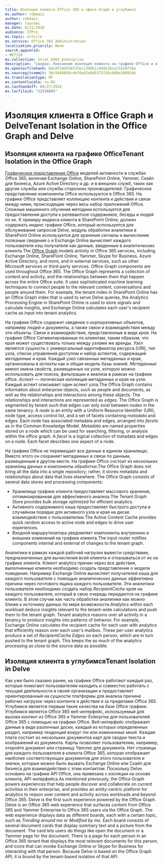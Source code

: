 ```yaml
---
title: Изоляция клиента Office 365 в офисе Graph и углубимся
ms.author: robmazz
author: robmazz
manager: laurawi
ms.date: 8/21/2018
audience: ITPro
ms.topic: article
ms.service: Office 365 Administration
localization_priority: None
search.appverid:
- MET150
ms.collection: Strat_O365_Enterprise
description: 'Сводка: Пояснения изоляция клиента на графике Office и в Delve.'
ms.openlocfilehash: bdc0f34d558f25ec139861c9a91261a72418f18a
ms.sourcegitcommit: 36c5466056cdef6ad2a8d9372f2bc009a30892bb
ms.translationtype: MT
ms.contentlocale: ru-RU
ms.lasthandoff: 08/27/2018
ms.locfileid: "22534685"
---
```

# <a name="tenant-isolation-in-the-office-graph-and-delve"></a><span data-ttu-id="ae617-103">Изоляция клиента в Office Graph и Delve</span><span class="sxs-lookup"><span data-stu-id="ae617-103">Tenant Isolation in the Office Graph and Delve</span></span>

## <a name="tenant-isolation-in-the-office-graph"></a><span data-ttu-id="ae617-104">Изоляция клиента на графике Office</span><span class="sxs-lookup"><span data-stu-id="ae617-104">Tenant Isolation in the Office Graph</span></span>
<span data-ttu-id="ae617-p101">[Графическое представление Office](https://dev.office.com/officegraph) моделей активности в службах Office 365, включая Exchange Online, SharePoint Online, Yammer, Скайп для бизнеса, Azure Active Directory и др. и в внешних служб, таких как другие службы или службы сторонних производителей. Графическое представление компоненты Office используются в Office 365. На графике Office представляет коллекцию контента и действия и связи между ними, происходящие через весь набор приложений Office. Сложные машинного обучения методики используется для предоставления доступа к релевантное содержимое, беседы и людей по их. К примеру индекса клиента в SharePoint Online, должен содержать индекс графике Office, который используется для обслуживания запросов Delve, модуль обработки аналитики в SharePoint Online используется для хранения сигналы и вычисление полезные сведения о и Exchange Online вычисляет каждого пользователя кэш получателя как данные, введенные в аналитических клиента.</span><span class="sxs-lookup"><span data-stu-id="ae617-p101">The [Office Graph](https://dev.office.com/officegraph) models activity in Office 365 services, including Exchange Online, SharePoint Online, Yammer, Skype for Business, Azure Active Directory, and more, and in external services, such as other Microsoft services or third-party services. Office Graph components are used throughout Office 365. The Office Graph represents a collection of content and activity, and the relationships between them that happen across the entire Office suite. It uses sophisticated machine learning techniques to connect people to the relevant content, conversations and people around them. For example, the tenant index in SharePoint Online has an Office Graph index that is used to serve Delve queries, the Analytics Processing Engine in SharePoint Online is used to store signals and calculate insights, and Exchange Online calculates each user's recipient cache as input into tenant analytics.</span></span>

<span data-ttu-id="ae617-p102">На графике Office содержит сведения о корпоративных объектов, например людей и документы, а также связи и взаимодействия между эти объекты. Связи и взаимодействия, представленные в виде *края*. На графике Office Сегментированные по клиентам, таким образом, что края может существовать только между *узлами* же аренды. *Узел* является сущность с универсальный идентификатор ресурса (URI), тип узла, список управления доступом и набор аспектов, содержащий *метаданные* и края. Каждый узел связанных метаданных и края, организованы в *аспекты* как и общая модель базы знаний. *Метаданные* имеют имена свойств, размещенных на узле, которую можно использовать для поиска, фильтрации и анализа в рамках на графике office. *Аспект* — логическая коллекция метаданных и края на узле. Каждый аспект описывает один аспект узла.</span><span class="sxs-lookup"><span data-stu-id="ae617-p102">The Office Graph contains information about enterprise objects, such as people and documents, as well as the relationships and interactions among these objects. The relationships and interactions are represented as *edges*. The Office Graph is segmented by tenant such that edges can only exist between *nodes* in the same tenancy. A *node* is an entity with a Uniform Resource Identifier (URI), node type, access control list, and a set of facets containing *metadata* and edges. Each node has associated metadata and edges, arranged into *facets* as in the Common Knowledge Model. *Metadata* are named properties stored on a node which can be used for searching, filtering, or analysis within the office graph. A *facet* is a logical collection of metadata and edges on a node. Each facet describes one aspect of a node.</span></span> 

<span data-ttu-id="ae617-p103">На графике Office не перемещает все данные в едином хранилище; Вместо этого он сохраняет метаданных и связи по данным, размещенным в другом месте. На графике Office состоит из нескольких хранилищ данных и компоненты обработки.</span><span class="sxs-lookup"><span data-stu-id="ae617-p103">The Office Graph does not bring all the data into a single repository; rather, it stores metadata and relationships about data that lives elsewhere. The Office Graph consists of several data stores and processing components:</span></span>
- <span data-ttu-id="ae617-120">Хранилище графике клиента предоставляет массового хранения, оптимизированная для эффективного анализа.</span><span class="sxs-lookup"><span data-stu-id="ae617-120">The Tenant Graph Store provides bulk storage optimized for efficient analytics.</span></span>
- <span data-ttu-id="ae617-121">Активного содержимого кэша предоставляет быстрого доступа в случайном порядке для активного узла и края на диске взаимодействия с пользователем.</span><span class="sxs-lookup"><span data-stu-id="ae617-121">The Active Content Cache provides quick random access to active node and edges to drive user experiences.</span></span>
- <span data-ttu-id="ae617-122">Входной маршрутизатора уведомляет компоненты внутренних и внешних изменений на графике клиента.</span><span class="sxs-lookup"><span data-stu-id="ae617-122">The input router notifies components internal and external of changes to the tenant graph.</span></span>

<span data-ttu-id="ae617-p104">Аналитики в рамках каждой рабочей нагрузки вывести средствами, предназначенных для вычисления всей клиента и отказываться от их на графике клиента. Клиент analytics причин через все действия, выполненные клиента необходимо создать представление о модели поведения. Например Exchange Online вычисляет получателей кэша для каждого пользователя с помощью аналитических данных эффективно причина через почтового ящика каждого пользователя. Эти аналитики пользователя необходимо создать набор *RecipientCache края* на каждого пользователя, который в свою очередь передаются на графике клиента. В этом случае как часть обработки аналитики как можно ближе к источнику данных по мере возможности.</span><span class="sxs-lookup"><span data-stu-id="ae617-p104">Analytics within each workload deduce insights relevant to the tenant-wide calculations and push them to the tenant graph. Tenant analytics reasons over all activity in a tenancy to produce insights into patterns of behavior. For example, Exchange Online calculates the recipient cache for each user with analytics that efficiently reason over each user's mailbox. These per-user analytics produce a set of *RecipientCache Edges* on each person, which are in turn pushed to the tenant graph. This keeps the as much of the analytics processing as close to the source data as possible.</span></span>

## <a name="tenant-isolation-in-delve"></a><span data-ttu-id="ae617-128">Изоляция клиента в углубимся</span><span class="sxs-lookup"><span data-stu-id="ae617-128">Tenant Isolation in Delve</span></span>
<span data-ttu-id="ae617-p105">Как уже было сказано ранее, на графике Office работают каждый раз, которые помогают пользователям находить и совместно работать с текущей деятельности в своей организации и предоставляет ориентированный на сущности платформы для анализа причине рабочих нагрузок через контента и действия и за пределами Office 365. Углубимся является первым такие качества на базе Office графике. Углубимся является Office 365 веб-интерфейс, используемый для вызова контент из Office 365 и Yammer Enterprise для пользователей Office 365 с помощью на графике Office. Веб-интерфейс отображает данные в виде различных доски, каждый из которых определенных раздел, например *тенденций вокруг me* или *измененные мной*. Каждая плата состоит из нескольких документов карт для сводки текста и изображений из документа. Карты позволяет пользователям, например, откройте документ или страницу Yammer для документа. Нет страницы для каждого пользователя в клиента Office 365, которая отображает наиболее соответствующих документов для этого пользователя и значки, которые можно было вызвать Exchange Online или Скайп для бизнеса для взаимодействия с этим контактом. Поскольку Delve основано на графике API Office, она привязана с изоляции на основе клиента, API-интерфейса.</span><span class="sxs-lookup"><span data-stu-id="ae617-p105">As mentioned previously, the Office Graph powers experiences that help people discover and collaborate on current activities in their enterprise, and provides an entity-centric platform for analytics to reason over content and activity across workloads and beyond Office 365. Delve is the first such experience powered by the Office Graph. Delve is an Office 365 web experience that surfaces content from Office 365 and Yammer Enterprise to Office 365 users via the Office Graph. The web experience displays data as different boards, each with a certain topic, such as *Trending around me* or *Modified by me*. Each board consists of several document cards that display summary text and a picture from the document. The card lets users do things like open the document or a Yammer page for the document. There is a page for each person in an Office 365 tenant that displays the most relevant documents for this person, and icons that can invoke Exchange Online or Skype for Business for interacting with that person. Because Delve is based on the Office Graph API, it is bound by the tenant-based isolation of that API.</span></span>